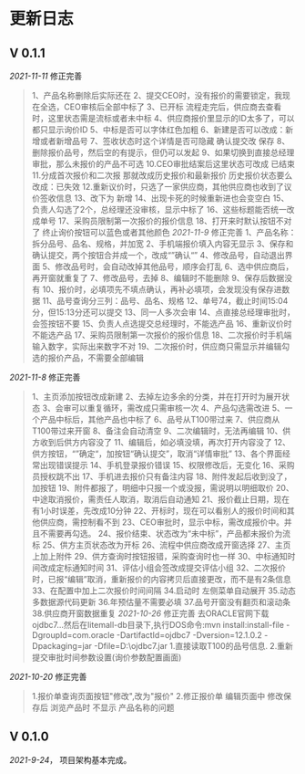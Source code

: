 # 更新日志
## V 0.1.1
*2021-11-11* 修正完善
>1、产品名称删除后实际还在
>2、提交CEO时，没有报价的需要锁定，我现在全选，CEO审核后全部中标了
>3、已开标 流程走完后，供应商去查看时，这里状态需是流标或者未中标
>4、供应商报价里显示的ID太多了，可以都只显示询价ID
>5、中标是否可以字体红色加粗
>6、新建是否可以改成：新增或者新增品号
>7、签收状态时这个详情是否可隐藏 确认提交改  保存
>8、删除报价品号，然后空的有提示，但仍可以发起
>9、如果切换到直接总经理审批，那么未报价的产品不可选
> 10.CEO审批结案后这里状态可改成  已结束
> 11.分成首次报价和二次报 那就改成历史报价和最新报价 历史报价状态要么改成：已失效
> 12.重新议价时，只选了一家供应商，其他供应商也收到了议价签收信息
>13、改下为 新增
>14、出现卡死的时候重新进也会变空白
>15、负责人勾选了2个，总经理还没审核，显示中标了
>16、这些标题能否统一改成单号
>17、采购员限制第一次报价的报价信息
>18、打开来时默认按钮不对了 终止询价按钮可以蓝色或者其他颜色
*2021-11-9* 修正完善
>1、产品名称：拆分品号、品名、规格，并加宽
>2、手机端报价填入内容无显示
>3、保存和确认提交，两个按钮合并成一个，改成“”确认“”
>4、修改品号，自动退出界面
>5、修改品号时，会自动改掉其他品号，顺序会打乱
>6、选中供应商后，再开窗就重复了
>7、修改品号，去掉
>8、编辑时不能删除
>9、保存后数据没有
>10、报价时，必填项先不填点确认，再补必填项，会发现没有保存进数据
>11、品号查询分三列：品号、品名、规格
>12、单号74，截止时间15:04分，但15:13分还可以提交
>13、同一人多次会审
>14、点直接总经理审批时，会签按钮不要
>15、负责人点选提交总经理时，不能选产品
>16、重新议价时不能选产品
>17、采购员限制第一次报价的报价信息
>18、二次报价时手机端输入数字，实际出来数字不对
>19、二次报价时，供应商只需显示并编辑勾选的报价产品，不需要全部编辑

*2021-11-8* 修正完善
>1、主页添加按钮改成新建
>2、去掉左边多余的分类，并在打开时为展开状态
>3、会审可以重复循环，需改成只需审核一次
>4、产品勾选需改进
>5、一个产品中标后，其他产品也中标了
>6、品号从T100带过来
>7、供应商从T100带过来开窗
>8、备注会自动清空
>9、二次编辑时，无法再编辑
>10、供方收到后供方内容没了
>11、编辑后，如必填没填，再次打开内容没了
>12、供方按钮，“”确定“，加按钮“确认提交”，取消“详情审批”
>13、各个界面经常出现错误提示
>14、手机登录报价错误
>15、权限修改后，无变化
>16、采购员授权跳不出
>17、手机进去报价只有备注内容
>18、附件发起后收到没了，加按钮
>19、附件都报了，明细中只报一个或没报，需说明以明细取价
>20、中途取消报价，需责任人取消，取消后自动通知
>21、报价截止日期，现在有1小时误差，先改成10分钟
>22、开标时，现在可以看别人的报价时间和其他供应商，需控制看不到
>23、CEO审批时，显示中标，需改成报价中。并且不需要再勾选。
>24、报价结束、状态改为“未中标”，产品都未报价为流标
>25、供方主页状态改为开标
>26、流程中供应商改成开窗选择
>27、主页上加上附件
>29、供方查询时按钮报错，采购查询时也一样
>30、中标通知时间改成定标通知时间
>31、评估小组会签改成提交评估小组
>32、二次报价时，已报“编辑”取消，重新报价的内容拷贝后直接更改，而不是有2条信息
>33、在配置中加上二次报价时间间隔
>34.启动时 左侧菜单自动展开
>35.动态多数据源代码更新
>36.年预估量不需要必填
>37.品号开窗没有翻页和滚动条
>38.供应商开窗数据重复
*2021-10-26* 修正完善
去ORACLE官网下载 ojdbc7...然后在litemall-db目录下,执行DOS命令:mvn install:install-file -DgroupId=com.oracle -DartifactId=ojdbc7 -Dversion=12.1.0.2 -Dpackaging=jar -Dfile=D:\ojdbc7.jar
>1.直接读取T100的品号信息.
>2.重新提交审批时间参数设置(询价参数配置画面)

*2021-10-20* 修正完善
>1.报价单查询页面按钮"修改",改为"报价"
>2.修正报价单 编辑页面中 修改保存后 浏览产品时 不显示 产品名称的问题
## V 0.1.0

*2021-9-24*， 项目架构基本完成。